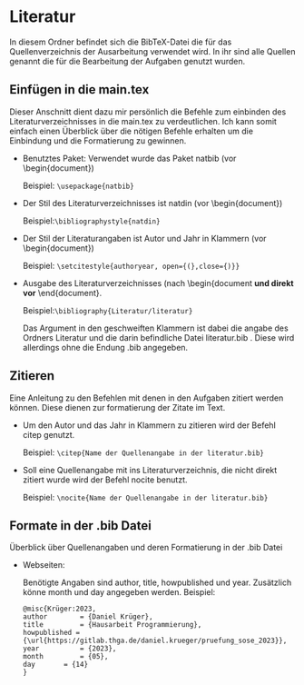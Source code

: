 # Literatur 
In diesem Ordner befindet sich die BibTeX-Datei die für das Quellenverzeichnis der Ausarbeitung verwendet wird. In ihr sind alle Quellen genannt die für die Bearbeitung der Aufgaben genutzt wurden.  

## Einfügen in die main.tex
Dieser Anschnitt dient dazu mir persönlich die Befehle zum einbinden des Literaturverzeichnisses in die main.tex zu verdeutlichen. Ich kann somit einfach einen Überblick über die nötigen Befehle erhalten um die Einbindung und die Formatierung zu gewinnen.

- Benutztes Paket: Verwendet wurde das Paket natbib (vor \begin{document})

	Beispiel: `\usepackage{natbib}`

- Der Stil des Literaturverzeichnisses ist natdin (vor \begin{document})

	Beispiel:`\bibliographystyle{natdin}`

- Der Stil der Literaturangaben ist Autor und Jahr in Klammern (vor \begin{document})

	Beispiel: `\setcitestyle{authoryear, open={(},close={)}}`	

- Ausgabe des Literaturverzeichnisses (nach \begin{document **und direkt vor** \end{document}.

	Beispiel:`\bibliography{Literatur/literatur}` 

	Das Argument in den geschweiften Klammern ist dabei die angabe des Ordners Literatur und die darin befindliche Datei literatur.bib . Diese wird allerdings ohne die Endung .bib angegeben.

## Zitieren 
Eine Anleitung zu den Befehlen mit denen in den Aufgaben zitiert werden können. Diese dienen zur formatierung der Zitate im Text.

- Um den Autor und das Jahr in Klammern zu zitieren wird der Befehl citep genutzt.

	Beispiel: `\citep{Name der Quellenangabe in der literatur.bib}`

- Soll eine Quellenangabe mit ins Literaturverzeichnis, die nicht direkt zitiert wurde wird der Befehl nocite benutzt.	

	Beispiel: `\nocite{Name der Quellenangabe in der literatur.bib}`

## Formate in der .bib Datei
Überblick über Quellenangaben und deren Formatierung in der .bib Datei

- Webseiten:

	Benötigte Angaben sind author, title, howpublished und year. Zusätzlich könne month und day angegeben werden.
	Beispiel:
	```
	@misc{Krüger:2023,
	author	      = {Daniel Krüger},
	title	      = {Hausarbeit Programmierung},
	howpublished = {\url{https://gitlab.thga.de/daniel.krueger/pruefung_sose_2023}},
	year	      = {2023},
	month	      = {05},
	day	      = {14}
	}
	```

